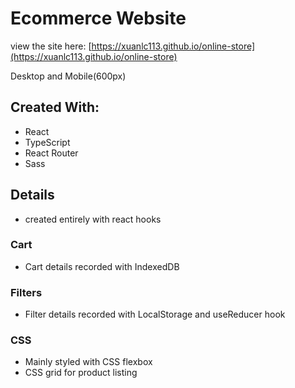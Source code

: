 # Ecommerce Website

view the site here: [https://xuanlc113.github.io/online-store](https://xuanlc113.github.io/online-store)

Desktop and Mobile(600px)

## Created With:

- React
- TypeScript
- React Router
- Sass

## Details

- created entirely with react hooks

### Cart

- Cart details recorded with IndexedDB

### Filters

- Filter details recorded with LocalStorage and useReducer hook

### CSS

- Mainly styled with CSS flexbox
- CSS grid for product listing
